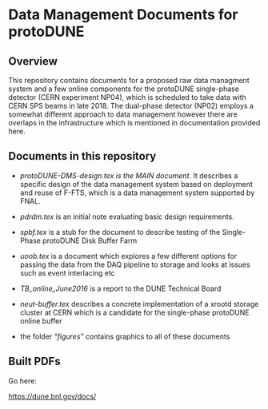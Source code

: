 # Data Management Documents for protoDUNE
## Overview
This repository contains documents for a proposed raw data managment system and a few online components for the protoDUNE single-phase detector (CERN experiment NP04), which is scheduled to take data with CERN SPS beams in late 2018. The dual-phase detector (NP02) employs a somewhat different approach to data management however there are overlaps in the infrastructure which is mentioned in documentation provided here.

## Documents in this repository
* *protoDUNE-DMS-design.tex is the MAIN document*. It describes a specific design of the data management system based on deployment and reuse of F-FTS, which is a data management system supported by FNAL.

* *pdrdm.tex* is an initial note evaluating basic design requirements.

* *spbf.tex* is a stub for the document to describe testing of the Single-Phase protoDUNE Disk Buffer Farm

* *uoob.tex* is a document which explores a few different options for passing the data from the DAQ pipeline to storage and looks at issues such as event interlacing etc

* *TB_online_June2016* is a report to the DUNE Technical Board

* *neut-buffer.tex* describes a concrete implementation of a xrootd storage cluster at CERN which is a candidate for the single-phase protoDUNE online buffer

* the folder *"figures"* contains graphics to all of these documents

## Built PDFs

Go here:

https://dune.bnl.gov/docs/




